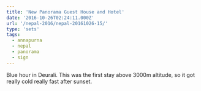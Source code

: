 ```yaml
---
title: 'New Panorama Guest House and Hotel'
date: '2016-10-26T02:24:11.000Z'
url: '/nepal-2016/nepal-20161026-15/'
type: 'sets'
tags:
  - annapurna
  - nepal
  - panorama
  - sign
---
```


Blue hour in Deurali. This was the first stay above 3000m altitude, so it got really cold really
fast after sunset.
